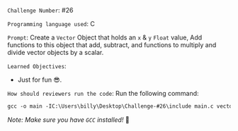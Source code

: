 `Challenge Number`: #26

`Programming language used`: C

`Prompt`: Create a `Vector` Object that holds an `x` & `y` `Float` value, Add functions to this object that add, subtract, and functions to multiply and divide vector objects by a scalar.

`Learned Objectives`:
- Just for fun 😎.

`How should reviewers run the code`:
Run the following command:
```md
gcc -o main -IC:\Users\billy\Desktop\Challenge-#26\include main.c vector2d.c
```
*Note: Make sure you have `GCC` installed!* 🤠